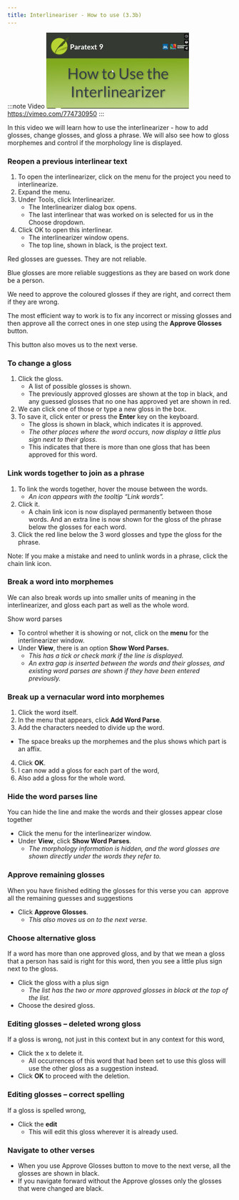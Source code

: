 ```yaml
---
title: Interlineariser - How to use (3.3b)
---
```


:::note Video
[![ ](../../media/3.3b.png)](https://vimeo.com/774730950)  
https://vimeo.com/774730950
:::

In this video we will learn how to use the interlinearizer - how to add glosses, change glosses, and gloss a phrase. We will also see how to gloss morphemes and control if the morphology line is displayed.

### Reopen a previous interlinear text

1. To open the interlinearizer, click on the menu for the project you need to interlinearize.
2. Expand the menu.
3. Under Tools, click Interlinearizer.
    - The Interlinearizer dialog box opens.
    - The last interlinear that was worked on is selected for us in the Choose dropdown.
4. Click OK to open this interlinear.
    - The interlinearizer window opens.
    - The top line, shown in black, is the project text.

Red glosses are guesses. They are not reliable.

Blue glosses are more reliable suggestions as they are based on work done be a person.

We need to approve the coloured glosses if they are right, and correct them if they are wrong.

The most efficient way to work is to fix any incorrect or missing glosses and then approve all the correct ones in one step using the **Approve Glosses** button.

This button also moves us to the next verse.

### To change a gloss

1. Click the gloss.
    - A list of possible glosses is shown.
    - The previously approved glosses are shown at the top in black, and any guessed glosses that no one has approved yet are shown in red.
2. We can click one of those or type a new gloss in the box.
3. To save it, click enter or press the **Enter** key on the keyboard.
    - The gloss is shown in black, which indicates it is approved.
    - *The other places where the word occurs, now display a little plus sign next to their gloss.*
    - This indicates that there is more than one gloss that has been approved for this word.

### Link words together to join as a phrase

1. To link the words together, hover the mouse between the words.
    - *An icon appears with the tooltip “Link words”.*
2. Click it.
    - A chain link icon is now displayed permanently between those words. And an extra line is now shown for the gloss of the phrase below the glosses for each word.
3. Click the red line below the 3 word glosses and type the gloss for the phrase.

Note: If you make a mistake and need to unlink words in a phrase, click the chain link icon.

### Break a word into morphemes

We can also break words up into smaller units of meaning in the interlinearizer, and gloss each part as well as the whole word.

Show word parses

- To control whether it is showing or not, click on the **menu** for the interlinearizer window.
- Under **View**, there is an option **Show Word Parses.**
    - *This has a tick or check mark if the line is displayed.*
    - *An extra gap is inserted between the words and their glosses, and existing word parses are shown if they have been entered previously.*

### Break up a vernacular word into morphemes

1. Click the word itself.
2. In the menu that appears, click **Add Word Parse**.
3. Add the characters needed to divide up the word.
  - The space breaks up the morphemes and the plus shows which part is an affix.
4. Click **OK**.
5. I can now add a gloss for each part of the word, 
6. Also add a gloss for the whole word.

### Hide the word parses line
You can hide the line and make the words and their glosses appear close together

- Click the menu for the interlinearizer window.
- Under **View**, click **Show Word Parses**.
  - *The morphology information is hidden, and the word glosses are shown directly under the words they refer to.*

### Approve remaining glosses

When you have finished editing the glosses for this verse you can  approve all the remaining guesses and suggestions

- Click **Approve Glosses**.
  - *This also moves us on to the next verse.*

### Choose alternative gloss

If a word has more than one approved gloss, and by that we mean a gloss that a person has said is right for this word, then you see a little plus sign next to the gloss.

- Click the gloss with a plus sign
  - *The list has the two or more approved glosses in black at the top of the list.*
- Choose the desired gloss.

### Editing glosses – deleted wrong gloss

If a gloss is wrong, not just in this context but in any context for this word,

- Click the x to delete it.
  - All occurrences of this word that had been set to use this gloss will use the other gloss as a suggestion instead.
- Click **OK** to proceed with the deletion.

### Editing glosses – correct spelling

If a gloss is spelled wrong,

- Click the **edit**
  - This will edit this gloss wherever it is already used.

### Navigate to other verses

- When you use Approve Glosses button to move to the next verse, all the glosses are shown in black.
- If you navigate forward without the Approve glosses only the glosses that were changed are black.
